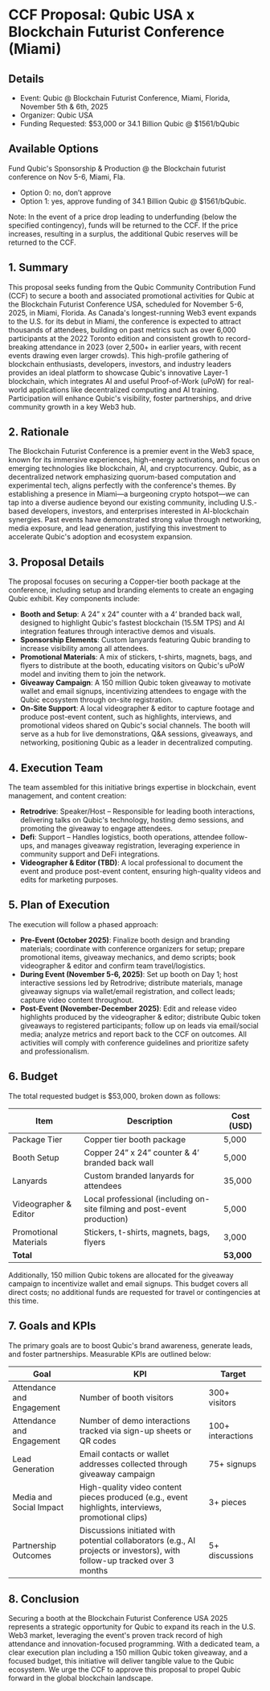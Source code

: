 # CCF Proposal: Qubic USA x Blockchain Futurist Conference (Miami)

## Details
- Event: Qubic @ Blockchain Futurist Conference, Miami, Florida, November 5th & 6th, 2025
- Organizer: Qubic USA
- Funding Requested: $53,000 or 34.1 Billion Qubic @ $1561/bQubic

## Available Options
Fund Qubic's Sponsorship & Production @ the Blockchain futurist conference on Nov 5-6, Miami, Fla.

- Option 0: no, don’t approve
- Option 1: yes, approve funding of 34.1 Billion Qubic @ $1561/bQubic.

Note: In the event of a price drop leading to underfunding (below the specified contingency), funds will be returned to the CCF. If the price increases, resulting in a surplus, the additional Qubic reserves will be returned to the CCF.

## 1. Summary
This proposal seeks funding from the Qubic Community Contribution Fund (CCF) to secure a booth and associated promotional activities for Qubic at the Blockchain Futurist Conference USA, scheduled for November 5-6, 2025, in Miami, Florida. As Canada's longest-running Web3 event expands to the U.S. for its debut in Miami, the conference is expected to attract thousands of attendees, building on past metrics such as over 6,000 participants at the 2022 Toronto edition and consistent growth to record-breaking attendance in 2023 (over 2,500+ in earlier years, with recent events drawing even larger crowds). This high-profile gathering of blockchain enthusiasts, developers, investors, and industry leaders provides an ideal platform to showcase Qubic's innovative Layer-1 blockchain, which integrates AI and useful Proof-of-Work (uPoW) for real-world applications like decentralized computing and AI training. Participation will enhance Qubic's visibility, foster partnerships, and drive community growth in a key Web3 hub.

## 2. Rationale
The Blockchain Futurist Conference is a premier event in the Web3 space, known for its immersive experiences, high-energy activations, and focus on emerging technologies like blockchain, AI, and cryptocurrency. Qubic, as a decentralized network emphasizing quorum-based computation and experimental tech, aligns perfectly with the conference's themes. By establishing a presence in Miami—a burgeoning crypto hotspot—we can tap into a diverse audience beyond our existing community, including U.S.-based developers, investors, and enterprises interested in AI-blockchain synergies. Past events have demonstrated strong value through networking, media exposure, and lead generation, justifying this investment to accelerate Qubic's adoption and ecosystem expansion.

## 3. Proposal Details
The proposal focuses on securing a Copper-tier booth package at the conference, including setup and branding elements to create an engaging Qubic exhibit. Key components include:
- **Booth and Setup**: A 24” x 24” counter with a 4’ branded back wall, designed to highlight Qubic's fastest blockchain (15.5M TPS) and AI integration features through interactive demos and visuals.
- **Sponsorship Elements**: Custom lanyards featuring Qubic branding to increase visibility among all attendees.
- **Promotional Materials**: A mix of stickers, t-shirts, magnets, bags, and flyers to distribute at the booth, educating visitors on Qubic's uPoW model and inviting them to join the network.
- **Giveaway Campaign**: A 150 million Qubic token giveaway to motivate wallet and email signups, incentivizing attendees to engage with the Qubic ecosystem through on-site registration.
- **On-Site Support**: A local videographer & editor to capture footage and produce post-event content, such as highlights, interviews, and promotional videos shared on Qubic's social channels.
The booth will serve as a hub for live demonstrations, Q&A sessions, giveaways, and networking, positioning Qubic as a leader in decentralized computing.

## 4. Execution Team
The team assembled for this initiative brings expertise in blockchain, event management, and content creation:
- **Retrodrive**: Speaker/Host – Responsible for leading booth interactions, delivering talks on Qubic's technology, hosting demo sessions, and promoting the giveaway to engage attendees.
- **Defi**: Support – Handles logistics, booth operations, attendee follow-ups, and manages giveaway registration, leveraging experience in community support and DeFi integrations.
- **Videographer & Editor (TBD)**: A local professional to document the event and produce post-event content, ensuring high-quality videos and edits for marketing purposes.

## 5. Plan of Execution
The execution will follow a phased approach:
- **Pre-Event (October 2025)**: Finalize booth design and branding materials; coordinate with conference organizers for setup; prepare promotional items, giveaway mechanics, and demo scripts; book videographer & editor and confirm team travel/logistics.
- **During Event (November 5-6, 2025)**: Set up booth on Day 1; host interactive sessions led by Retrodrive; distribute materials, manage giveaway signups via wallet/email registration, and collect leads; capture video content throughout.
- **Post-Event (November-December 2025)**: Edit and release video highlights produced by the videographer & editor; distribute Qubic token giveaways to registered participants; follow up on leads via email/social media; analyze metrics and report back to the CCF on outcomes.
All activities will comply with conference guidelines and prioritize safety and professionalism.

## 6. Budget
The total requested budget is $53,000, broken down as follows:

| Item | Description | Cost (USD) |
|------|-------------|------------|
| Package Tier | Copper tier booth package | 5,000 |
| Booth Setup | Copper 24” x 24” counter & 4’ branded back wall | 5,000 |
| Lanyards | Custom branded lanyards for attendees | 35,000 |
| Videographer & Editor | Local professional (including on-site filming and post-event production) | 5,000 |
| Promotional Materials | Stickers, t-shirts, magnets, bags, flyers | 3,000 |
| **Total** | | **53,000** |

Additionally, 150 million Qubic tokens are allocated for the giveaway campaign to incentivize wallet and email signups. This budget covers all direct costs; no additional funds are requested for travel or contingencies at this time.

## 7. Goals and KPIs
The primary goals are to boost Qubic's brand awareness, generate leads, and foster partnerships. Measurable KPIs are outlined below:

| Goal | KPI | Target |
|------|-----|--------|
| Attendance and Engagement | Number of booth visitors | 300+ visitors |
| Attendance and Engagement | Number of demo interactions tracked via sign-up sheets or QR codes | 100+ interactions |
| Lead Generation | Email contacts or wallet addresses collected through giveaway campaign | 75+ signups |
| Media and Social Impact | High-quality video content pieces produced (e.g., event highlights, interviews, promotional clips) | 3+ pieces |
| Partnership Outcomes | Discussions initiated with potential collaborators (e.g., AI projects or investors), with follow-up tracked over 3 months | 5+ discussions |

## 8. Conclusion
Securing a booth at the Blockchain Futurist Conference USA 2025 represents a strategic opportunity for Qubic to expand its reach in the U.S. Web3 market, leveraging the event's proven track record of high attendance and innovation-focused programming. With a dedicated team, a clear execution plan including a 150 million Qubic token giveaway, and a focused budget, this initiative will deliver tangible value to the Qubic ecosystem. We urge the CCF to approve this proposal to propel Qubic forward in the global blockchain landscape.